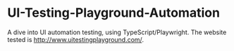 # UI-Testing-Playground-Automation
A dive into UI automation testing, using TypeScript/Playwright. The website tested is http://www.uitestingplayground.com/. 
